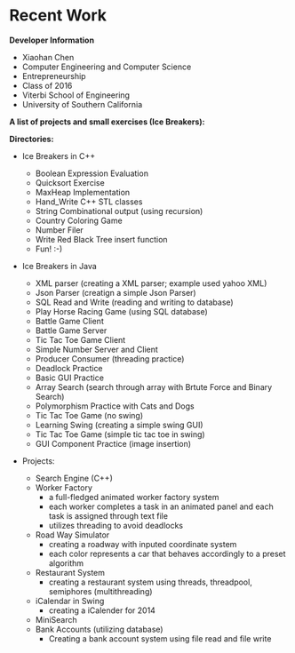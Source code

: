 Recent Work
============

**Developer Information**
+ Xiaohan Chen
+ Computer Engineering and Computer Science
+ Entrepreneurship
+ Class of 2016
+ Viterbi School of Engineering
+ University of Southern California


**A list of projects and small exercises (Ice Breakers):**

**Directories:**

+ Ice Breakers in C++
	+ Boolean Expression Evaluation
	+ Quicksort Exercise
	+ MaxHeap Implementation
	+ Hand_Write C++ STL classes
	+ String Combinational output (using recursion)
	+ Country Coloring Game
	+ Number Filer
	+ Write Red Black Tree insert function
	+ Fun! :-)

+ Ice Breakers in Java
	+ XML parser (creating a XML parser; example used yahoo XML)
	+ Json Parser (creatign a simple Json Parser)
	+ SQL Read and Write (reading and writing to database)
	+ Play Horse Racing Game (using SQL database)
	+ Battle Game Client
	+ Battle Game Server
	+ Tic Tac Toe Game Client
	+ Simple Number Server and Client
	+ Producer Consumer (threading practice)
	+ Deadlock Practice
	+ Basic GUI Practice
	+ Array Search (search through array with Brtute Force and Binary Search)
	+ Polymorphism Practice with Cats and Dogs
	+ Tic Tac Toe Game (no swing)
	+ Learning Swing (creating a simple swing GUI)
	+ Tic Tac Toe Game (simple tic tac toe in swing)
	+ GUI Component Practice (image insertion)



+ Projects:
	+ Search Engine (C++)
	+ Worker Factory 
		+ a full-fledged animated worker factory system
		+ each worker completes a task in an animated panel and each task is assigned through text file
		+ utilizes threading to avoid deadlocks 
	+ Road Way Simulator
		+ creating a roadway with inputed coordinate system 
		+ each color represents a car that behaves accordingly to a preset algorithm
	+ Restaurant System
		+ creating a restaurant system using threads, threadpool, semiphores (multithreading)
	+ iCalendar in Swing
		+ creating a iCalender for 2014
	+ MiniSearch
	+ Bank Accounts (utilizing database)
		+ Creating a bank account system using file read and file write



